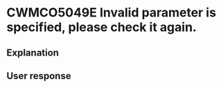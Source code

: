 # CWMCO5049E Invalid parameter is specified, please check it again.

## Explanation

## User response